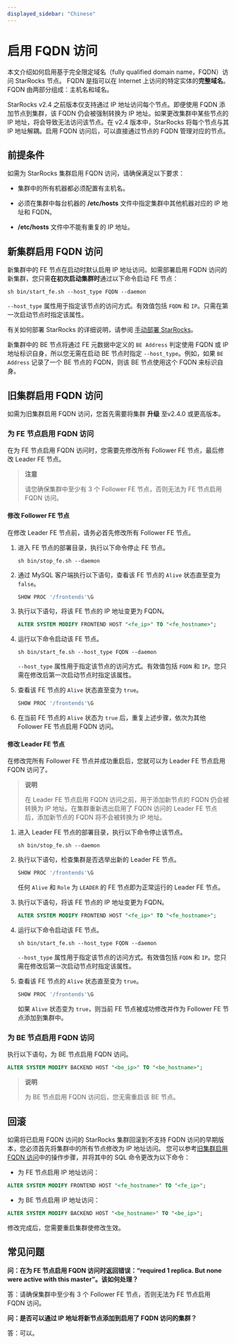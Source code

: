 ```yaml
---
displayed_sidebar: "Chinese"
---
```


# 启用 FQDN 访问

本文介绍如何启用基于完全限定域名（fully qualified domain name，FQDN）访问 StarRocks 节点。 FQDN 是指可以在 Internet 上访问的特定实体的**完整域名**。FQDN 由两部分组成：主机名和域名。

StarRocks v2.4 之前版本仅支持通过 IP 地址访问每个节点。即便使用 FQDN 添加节点到集群，该 FQDN 仍会被强制转换为 IP 地址。如果更改集群中某些节点的 IP 地址，将会导致无法访问该节点。在 v2.4 版本中，StarRocks 将每个节点与其 IP 地址解耦。启用 FQDN 访问后，可以直接通过节点的 FQDN 管理对应的节点。

## 前提条件

如需为 StarRocks 集群启用 FQDN 访问，请确保满足以下要求：

- 集群中的所有机器都必须配置有主机名。

- 必须在集群中每台机器的 **/etc/hosts** 文件中指定集群中其他机器对应的 IP 地址和 FQDN。

- **/etc/hosts** 文件中不能有重复的 IP 地址。

## 新集群启用 FQDN 访问

新集群中的 FE 节点在启动时默认启用 IP 地址访问。如需部署启用 FQDN 访问的新集群，您只需**在初次启动集群时**通过以下命令启动 FE 节点：

```Shell
sh bin/start_fe.sh --host_type FQDN --daemon
```

`--host_type` 属性用于指定该节点的访问方式。有效值包括 `FQDN` 和 `IP`。只需在第一次启动节点时指定该属性。

有关如何部署 StarRocks 的详细说明，请参阅 [手动部署 StarRocks](../../deployment/deploy_manually.md)。

新集群中的 BE 节点将通过 FE 元数据中定义的 `BE Address` 判定使用 FQDN 或 IP 地址标识自身，所以您无需在启动 BE 节点时指定 `--host_type`。例如，如果 `BE Address` 记录了一个 BE 节点的 FQDN，则该 BE 节点使用这个 FQDN 来标识自身。

## 旧集群启用 FQDN 访问

如需为旧集群启用 FQDN 访问，您首先需要将集群 **升级** 至v2.4.0 或更高版本。

### 为 FE 节点启用 FQDN 访问

在为 FE 节点启用 FQDN 访问时，您需要先修改所有 Follower FE 节点，最后修改 Leader FE 节点。

> **注意**
>
> 请您确保集群中至少有 3 个 Follower FE 节点，否则无法为 FE 节点启用 FQDN 访问。

#### 修改 Follower FE 节点

在修改 Leader FE 节点前，请务必首先修改所有 Follower FE 节点。

1. 进入 FE 节点的部署目录，执行以下命令停止 FE 节点。

    ```Shell
    sh bin/stop_fe.sh --daemon
    ```

2. 通过 MySQL 客户端执行以下语句，查看该 FE 节点的 `Alive` 状态直至变为 `false`。

    ```SQL
    SHOW PROC '/frontends'\G
    ```

3. 执行以下语句，将该 FE 节点的 IP 地址变更为 FQDN。

    ```SQL
    ALTER SYSTEM MODIFY FRONTEND HOST "<fe_ip>" TO "<fe_hostname>";
    ```

4. 运行以下命令启动该 FE 节点。

    ```Shell
    sh bin/start_fe.sh --host_type FQDN --daemon
    ```

    `--host_type` 属性用于指定该节点的访问方式。有效值包括 `FQDN` 和 `IP`。您只需在修改后第一次启动节点时指定该属性。

5. 查看该 FE 节点的 `Alive` 状态直至变为 `true`。

    ```SQL
    SHOW PROC '/frontends'\G
    ```

6. 在当前 FE 节点的 `Alive` 状态为 `true` 后，重复上述步骤，依次为其他 Follower FE 节点启用 FQDN 访问。

#### 修改 Leader FE 节点

在修改完所有 Follower FE 节点并成功重启后，您就可以为 Leader FE 节点启用 FQDN 访问了。

> **说明**
>
> 在 Leader FE 节点启用 FQDN 访问之前，用于添加新节点的 FQDN 仍会被转换为 IP 地址。在集群重新选出启用了 FQDN 访问的 Leader FE 节点后，添加新节点的 FQDN 将不会被转换为 IP 地址。

1. 进入 Leader FE 节点的部署目录，执行以下命令停止该节点。

    ```Shell
    sh bin/stop_fe.sh --daemon
    ```

2. 执行以下语句，检查集群是否选举出新的 Leader FE 节点。

    ```SQL
    SHOW PROC '/frontends'\G
    ```

    任何 `Alive` 和 `Role` 为 `LEADER` 的 FE 节点即为正常运行的 Leader FE 节点。

3. 执行以下语句，将该 FE 节点的 IP 地址变更为 FQDN。

    ```SQL
    ALTER SYSTEM MODIFY FRONTEND HOST "<fe_ip>" TO "<fe_hostname>";
    ```

4. 运行以下命令启动该 FE 节点。

    ```Shell
    sh bin/start_fe.sh --host_type FQDN --daemon
    ```

    `--host_type` 属性用于指定该节点的访问方式。有效值包括 `FQDN` 和 `IP`。您只需在修改后第一次启动节点时指定该属性。

5. 查看该 FE 节点的 `Alive` 状态直至变为 `true`。

    ```SQL
    SHOW PROC '/frontends'\G
    ```

    如果 `Alive` 状态变为 `true`，则当前 FE 节点被成功修改并作为 Follower FE 节点添加到集群中。

### 为 BE 节点启用 FQDN 访问

执行以下语句，为 BE 节点启用 FQDN 访问。

```SQL
ALTER SYSTEM MODIFY BACKEND HOST "<be_ip>" TO "<be_hostname>";
```

> **说明**
>
> 为 BE 节点启用 FQDN 访问后，您无需重启该 BE 节点。

## 回滚

如需将已启用 FQDN 访问的 StarRocks 集群回滚到不支持 FQDN 访问的早期版本，您必须首先将集群中的所有节点修改为 IP 地址访问。 您可以参考[旧集群启用 FQDN 访问](#旧集群启用-fqdn-访问)中的操作步骤，并将其中的 SQL 命令更改为以下命令：

- 为 FE 节点启用 IP 地址访问：

```SQL
ALTER SYSTEM MODIFY FRONTEND HOST "<fe_hostname>" TO "<fe_ip>";
```

- 为 BE 节点启用 IP 地址访问：

```SQL
ALTER SYSTEM MODIFY BACKEND HOST "<be_hostname>" TO "<be_ip>";
```

修改完成后，您需要重启集群使修改生效。

## 常见问题

**问：在为 FE 节点启用 FQDN 访问时返回错误：“required 1 replica. But none were active with this master”。该如何处理？**

答：请确保集群中至少有 3 个 Follower FE 节点，否则无法为 FE 节点启用 FQDN 访问。

**问：是否可以通过 IP 地址将新节点添加到启用了 FQDN 访问的集群？**

答：可以。
